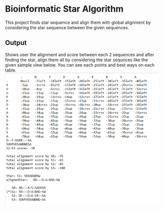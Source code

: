 # Bioinformatic Star Algorithm
This project finds star sequence and align them with global alignment by considering the star sequence between the given sequences.

## Output
Shows user the alignment and score between each 2 sequences and after finding the star, align them all by considering the star sequnces like the given sample view below. You can see each points and best ways on each table.
![alt-tag](result.jpg)
